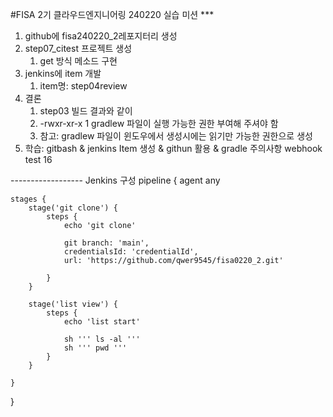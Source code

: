 #FISA 2기 클라우드엔지니어링 240220 실습
미션 *** 

1. github에 fisa240220_2레포지터리 생성
2. step07_citest 프로젝트 생성
    1. get 방식 메소드 구현
3. jenkins에 item 개발
    1. item명: step04review
4. 결론
    1. step03 빌드 결과와 같이
    2. -rwxr-xr-x 1 gradlew 파일이 실행 가능한 권한 부여해 주셔야 함
    3. 참고: gradlew 파일이 윈도우에서 생성시에는 읽기만 가능한 권한으로 생성
5. 학습: gitbash & jenkins Item 생성 & githun 활용 & gradle 주의사항
webhook test 16

------------------ Jenkins 구성
pipeline {
    agent any

    stages {
        stage('git clone') {
            steps {
                echo 'git clone'
                
                git branch: 'main', 
                credentialsId: 'credentialId', 
                url: 'https://github.com/qwer9545/fisa0220_2.git'
                
            }
        }
        
        stage('list view') {
            steps {
                echo 'list start'
                
                sh ''' ls -al '''
                sh ''' pwd '''
            }
        }
        
    }
}


